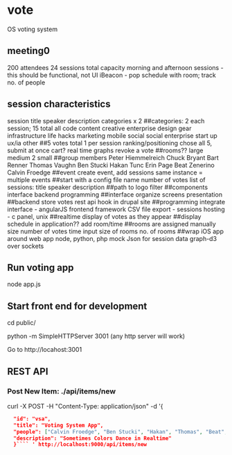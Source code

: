 vote
====

OS voting system

## meeting0
200 attendees
24 sessions total capacity
morning and afternoon sessions - this should be functional, not UI
iBeacon - pop schedule with room; track no. of people
## session characteristics
  session title
  speaker
  description
  categories x 2
##categories: 2 each session; 15 total
  all
  code
  content
  creative enterprise
  design
  gear
  infrastructure
  life hacks
  marketing
  mobile
  social
  social enterprise
  start up
  ux/ia
  other
##5 votes total
  1 per session
  ranking/positioning
  chose all 5, submit at once
  cart?
  real time graphs
  revoke a vote
##rooms??
  large
  medium
  2 small
##group members
  Peter Hiemmelreich
  Chuck Bryant
  Bart Renner
  Thomas Vaughn
  Ben Stucki
  Hakan Tunc
  Erin Page
  Beat Zenerino
  Calvin Froedge
##event
  create event, add sessions
  same instance = multiple events
##start with a config file
  name
  number of votes
  list of sessions: title speaker description
##path to logo
  filter
##components
  interface
  backend
  programming
##interface
  organize screens
  presentation
##backend
  store votes
  rest api
  hook in drupal site
##programming
  integrate interface - angularJS
  frontend framework
  CSV file export - sessions
  hosting - c panel, unix
##realtime display of votes as they appear
##display schedule in application??
  add room/time
##rooms are assigned manually
  size
  number of votes
  time
input size of rooms
  no. of rooms
##wrap iOS app around web app
node, python, php
mock Json for session data
graph-d3 over sockets


## Run voting app

node app.js


## Start front end for development

cd public/

python -m SimpleHTTPServer 3001 (any http server will work)

Go to http://locahost:3001

## REST API

### Post New Item: ./api/items/new
curl -X POST -H "Content-Type: application/json" -d '{
````json
  "id": "vsa",
  "title": "Voting System App",
  "people": ["Calvin Froedge", "Ben Stucki", "Hakan", "Thomas", "Beat", "Paul"],
  "description": "Sometimes Colors Dance in Realtime"
  }```` ' http://localhost:9000/api/items/new